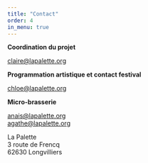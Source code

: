 ```yaml
---
title: "Contact"
order: 4
in_menu: true
---
```

**Coordination du projet**

claire@lapalette.org


**Programmation artistique et contact festival**

chloe@lapalette.org 


**Micro-brasserie**

anais@lapalette.org  
agathe@lapalette.org  




La Palette  
3 route de Frencq  
62630 Longvilliers 